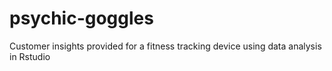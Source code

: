 # psychic-goggles
Customer insights provided for a fitness tracking device using data analysis in Rstudio
